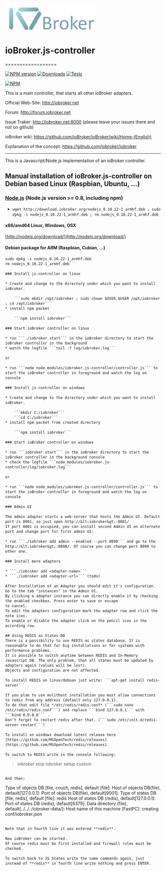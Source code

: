 ![Logo](lib/img/iobroker.png)
# ioBroker.js-controller
==================

[![NPM version](http://img.shields.io/npm/v/iobroker.js-controller.svg)](https://www.npmjs.com/package/iobroker.js-controller)
[![Downloads](https://img.shields.io/npm/dm/iobroker.js-controller.svg)](https://www.npmjs.com/package/iobroker.js-controller)
[![Tests](http://img.shields.io/travis/ioBroker/ioBroker.js-controller/master.svg)](https://travis-ci.org/ioBroker/ioBroker.js-controller)

[![NPM](https://nodei.co/npm/iobroker.js-controller.png?downloads=true)](https://nodei.co/npm/iobroker.js-controller/)

This is a main controller, that starts all other ioBroker adapters.

Official Web-Site: http://iobroker.net

Forum: http://forum.iobroker.net

Issue Traker: http://iobroker.net:8000 (please leave your issues there and not on github)

ioBroker wiki: https://github.com/ioBroker/ioBroker/wiki/Home-(English)

Explanation of the concept: https://github.com/iobroker/iobroker

----------------------------------------------------------------------

This is a Javascript/Node.js implementation of an ioBroker controller.

## Manual installation of ioBroker.js-controller on Debian based Linux (Raspbian, Ubuntu, ...)


### [Node.js](http://nodejs.org) (Node.js version >= 0.8, including npm)

* ```wget http://download.iobroker.org/nodejs_0.10.22-1_armhf.deb ; sudo dpkg -i nodejs_0.10.22-1_armhf.deb ; rm nodejs_0.10.22-1_armhf.deb```
#### x86/amd64 Linux, Windows, OSX
[http://nodejs.org/download/](http://nodejs.org/download/)

#### Debian package for ARM (Raspbian, Cubian, ...)
```wget http://ccu.io.mainskater.de/nodejs_0.10.22-1_armhf.deb
sudo dpkg -i nodejs_0.10.22-1_armhf.deb
rm nodejs_0.10.22-1_armhf.deb```

### Install js-controller on linux

* Create and change to the directory under which you want to install ioBroker.

    ```sudo mkdir /opt/iobroker ; sudo chown $USER.$USER /opt/iobroker ; cd /opt/iobroker```
* install npm packet

    ```npm install iobroker```

### Start ioBroker controller on linux

* run ```./iobroker start``` in the ioBroker directory to start the ioBroker controller in the background
* watch the logfile ```tail -f log/iobroker.log```

or

* run ```node node_modules/iobroker.js-controller/controller.js``` to start the ioBroker controller in foreground and watch the log on console

### Install js-controller on windows

* Create and change to the directory under which you want to install ioBroker.

    ```mkdir C:/iobroker```
    ```cd C:/iobroker```
* install npm packet from created directory

    ```npm install iobroker```

### Start ioBroker controller on windows

* run ```iobroker start``` in the ioBroker directory to start the ioBroker controller in the background console
* check the logfile ```node_modules/iobroker.js-controller/log/iobroker.log```

or

* run ```node node_modules/iobroker.js-controller/controller.js``` to start the ioBroker controller in foreground and watch the log on console

### Admin UI

The admin adapter starts a web-server that hosts the Admin UI. Default port is 8081, so just open http://&lt;iobroker&gt;:8081/
If port 8081 is occupied, you can install second Admin UI on alternate port and change port for first admin UI:

* run ```./iobroker add admin --enabled --port 8090``` and go to the http://&lt;iobroker&gt;:8090/. Of course you can change port 8090 to other one.

### Install more adapters

* ```./iobroker add <adapter-name>```
* ```./iobroker add <adapter-url>``` (todo)

After Installation of an Adapter you should edit it's configuration. Go to the tab "instances" in the Admin UI.
By clicking a adapter instance you can directly enable it by checking the enabled checkbox. Press enter to save or escape
to cancel.
To edit the adapters configuration mark the adapter row and click the note icon.
To enable or disable the adapter click on the pencil icon in the according row.

## Using REDIS as States-DB
There is a possibility to use REDIS as states database. It is reasonable to do that for big installations or for systems with performance problems.
It is possible to switch anytime between REDIS and In-Memory Javascript DB. The only problem, that all states must be updated by adapters again (values will be lost).
Objects and configuration are not affected.

To install REDIS on linux/debuan just write: ```apt-get install redis-server``` .

If you plan to use mulithost installation you must allow connections to redis from any address (default only 127.0.0.1).
To do that edit file */etc/redis/redis.conf* (```sudo nano /etc/redis/redis.conf```) and replace ```bind 127.0.0.1``` with ```bind 0.0.0.0``` .
Don't forget to restart redis after that. (```sudo /etc/init.d/redis-server restart```)

To install on windows download latest release here [https://github.com/MSOpenTech/redis/releases](https://github.com/MSOpenTech/redis/releases).

To switch to REDIS write in the console following:

```
>iobroker stop
>iobroker setup custom
```

And then:

```
Type of objects DB [file, couch, redis], default [file]:
Host of objects DB(file), default[127.0.0.1]:
Port of objects DB(file), default[9001]:
Type of states DB [file, redis], default [file]: redis
Host of states DB (redis), default[127.0.0.1]:
Port of states DB (redis), default[6379]:
Data directory (file), default[../../../iobroker-data/]:
Host name of this machine [FastPC]:
creating conf/iobroker.json
```

Note that in fourth line it was entered **redis**.

Now ioBroker can be started.
Of course redis must be first installed and firewall rules must be checked.

To switch back to JS States write the same commands again, just instead of **redis** in fourth line write nothing and press ENTER.
